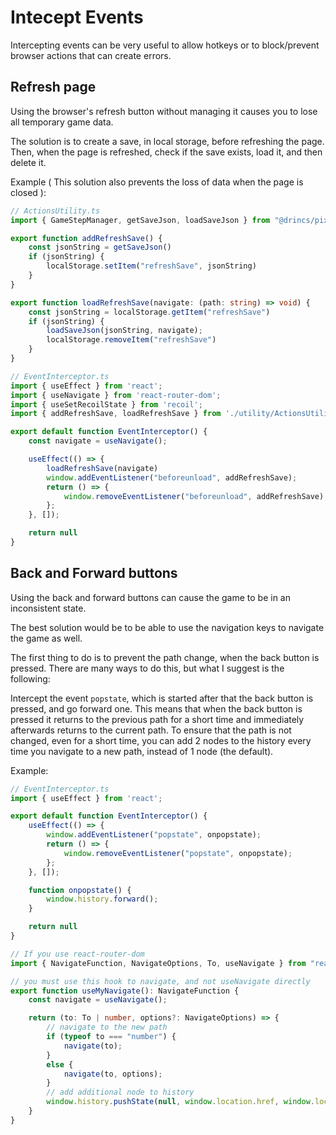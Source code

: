# Intecept Events

Intercepting events can be very useful to allow hotkeys or to block/prevent browser actions that can create errors.

## Refresh page

Using the browser's refresh button without managing it causes you to lose all temporary game data.

The solution is to create a save, in local storage, before refreshing the page. Then, when the page is refreshed, check if the save exists, load it, and then delete it.

Example ( This solution also prevents the loss of data when the page is closed ):

```ts
// ActionsUtility.ts
import { GameStepManager, getSaveJson, loadSaveJson } from "@drincs/pixi-vn";

export function addRefreshSave() {
    const jsonString = getSaveJson()
    if (jsonString) {
        localStorage.setItem("refreshSave", jsonString)
    }
}

export function loadRefreshSave(navigate: (path: string) => void) {
    const jsonString = localStorage.getItem("refreshSave")
    if (jsonString) {
        loadSaveJson(jsonString, navigate);
        localStorage.removeItem("refreshSave")
    }
}
```

```ts
// EventInterceptor.ts
import { useEffect } from 'react';
import { useNavigate } from 'react-router-dom';
import { useSetRecoilState } from 'recoil';
import { addRefreshSave, loadRefreshSave } from './utility/ActionsUtility';

export default function EventInterceptor() {
    const navigate = useNavigate();

    useEffect(() => {
        loadRefreshSave(navigate)
        window.addEventListener("beforeunload", addRefreshSave);
        return () => {
            window.removeEventListener("beforeunload", addRefreshSave);
        };
    }, []);

    return null
}
```

## Back and Forward buttons

Using the back and forward buttons can cause the game to be in an inconsistent state.

The best solution would be to be able to use the navigation keys to navigate the game as well.

The first thing to do is to prevent the path change, when the back button is pressed. There are many ways to do this, but what I suggest is the following:

Intercept the event `popstate`, which is started after that the back button is pressed, and go forward one. This means that when the back button is pressed it returns to the previous path for a short time and immediately afterwards returns to the current path. To ensure that the path is not changed, even for a short time, you can add 2 nodes to the history every time you navigate to a new path, instead of 1 node (the default).

Example:

```ts
// EventInterceptor.ts
import { useEffect } from 'react';

export default function EventInterceptor() {
    useEffect(() => {
        window.addEventListener("popstate", onpopstate);
        return () => {
            window.removeEventListener("popstate", onpopstate);
        };
    }, []);

    function onpopstate() {
        window.history.forward();
    }

    return null
}
```

```ts
// If you use react-router-dom
import { NavigateFunction, NavigateOptions, To, useNavigate } from "react-router-dom";

// you must use this hook to navigate, and not useNavigate directly
export function useMyNavigate(): NavigateFunction {
    const navigate = useNavigate();

    return (to: To | number, options?: NavigateOptions) => {
        // navigate to the new path
        if (typeof to === "number") {
            navigate(to);
        }
        else {
            navigate(to, options);
        }
        // add additional node to history
        window.history.pushState(null, window.location.href, window.location.href);
    }
}
```
